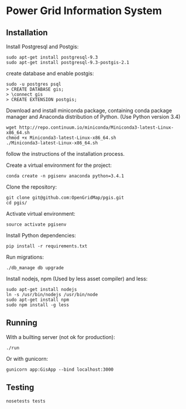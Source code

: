Power Grid Information System
=========================

## Installation

Install Postgresql and Postgis:

```
sudo apt-get install postgresql-9.3
sudo apt-get install postgresql-9.3-postgis-2.1
```

create database and enable postgis:

```
sudo -u postgres psql
> CREATE DATABASE gis;
> \connect gis
> CREATE EXTENSION postgis;
```

Download and install miniconda package, containing conda package manager and Anaconda distribution of Python. (Use Python version 3.4)

```
wget http://repo.continuum.io/miniconda/Miniconda3-latest-Linux-x86_64.sh
chmod +x Miniconda3-latest-Linux-x86_64.sh
./Miniconda3-latest-Linux-x86_64.sh 
```
follow the instructions of the installation process.

Create a virtual environment for the project:

```
conda create -n pgisenv anaconda python=3.4.1
```

Clone the repository:

```
git clone git@github.com:OpenGridMap/pgis.git
cd pgis/
```

Activate virtual environment:

```
source activate pgisenv
```

Install Python dependencies:

```
pip install -r requirements.txt
```

Run migrations:

```
./db_manage db upgrade
```

Install nodejs, npm (Used by less asset compiler) and less:

```
sudo apt-get install nodejs
ln -s /usr/bin/nodejs /usr/bin/node
sudo apt-get install npm
sudo npm install -g less
```

## Running

With a builting server (not ok for production):

```
./run
```

Or with gunicorn:

```
gunicorn app:GisApp --bind localhost:3000
```

## Testing

```
nosetests tests
```
